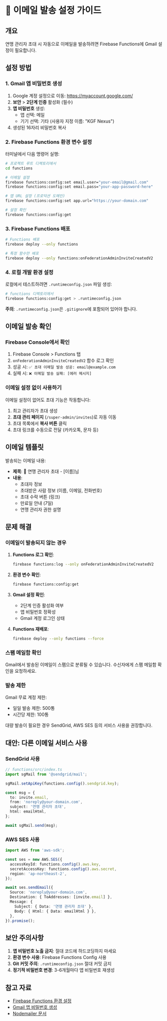 # 📧 이메일 발송 설정 가이드

## 개요

연맹 관리자 초대 시 자동으로 이메일을 발송하려면 Firebase Functions에 Gmail 설정이 필요합니다.

## 설정 방법

### 1. Gmail 앱 비밀번호 생성

1. Google 계정 설정으로 이동: https://myaccount.google.com/
2. **보안** > **2단계 인증** 활성화 (필수)
3. **앱 비밀번호** 생성:
   - 앱 선택: 메일
   - 기기 선택: 기타 (사용자 지정 이름: "KGF Nexus")
4. 생성된 16자리 비밀번호 복사

### 2. Firebase Functions 환경 변수 설정

터미널에서 다음 명령어 실행:

```bash
# 프로젝트 루트 디렉토리에서
cd functions

# 이메일 설정
firebase functions:config:set email.user="your-email@gmail.com"
firebase functions:config:set email.pass="your-app-password-here"

# 앱 URL 설정 (프로덕션 도메인)
firebase functions:config:set app.url="https://your-domain.com"

# 설정 확인
firebase functions:config:get
```

### 3. Firebase Functions 배포

```bash
# Functions 배포
firebase deploy --only functions

# 특정 함수만 배포
firebase deploy --only functions:onFederationAdminInviteCreatedV2
```

### 4. 로컬 개발 환경 설정

로컬에서 테스트하려면 `.runtimeconfig.json` 파일 생성:

```bash
# functions 디렉토리에서
firebase functions:config:get > .runtimeconfig.json
```

**주의**: `.runtimeconfig.json`은 `.gitignore`에 포함되어 있어야 합니다.

## 이메일 발송 확인

### Firebase Console에서 확인

1. Firebase Console > Functions 탭
2. `onFederationAdminInviteCreatedV2` 함수 로그 확인
3. 성공 시: `✅ 초대 이메일 발송 성공: email@example.com`
4. 실패 시: `❌ 이메일 발송 실패: [에러 메시지]`

### 이메일 설정 없이 사용하기

이메일 설정이 없어도 초대 기능은 작동합니다:

1. 최고 관리자가 초대 생성
2. **초대 관리 페이지** (`/super-admin/invites`)로 자동 이동
3. 초대 목록에서 **복사 버튼** 클릭
4. 초대 링크를 수동으로 전달 (카카오톡, 문자 등)

## 이메일 템플릿

발송되는 이메일 내용:

- **제목**: 🎉 연맹 관리자 초대 - [이름]님
- **내용**:
  - 초대자 정보
  - 초대받은 사람 정보 (이름, 이메일, 전화번호)
  - 초대 수락 버튼 (링크)
  - 만료일 안내 (7일)
  - 연맹 관리자 권한 설명

## 문제 해결

### 이메일이 발송되지 않는 경우

1. **Functions 로그 확인**:
   ```bash
   firebase functions:log --only onFederationAdminInviteCreatedV2
   ```

2. **환경 변수 확인**:
   ```bash
   firebase functions:config:get
   ```

3. **Gmail 설정 확인**:
   - 2단계 인증 활성화 여부
   - 앱 비밀번호 정확성
   - Gmail 계정 로그인 상태

4. **Functions 재배포**:
   ```bash
   firebase deploy --only functions --force
   ```

### 스팸 메일함 확인

Gmail에서 발송된 이메일이 스팸으로 분류될 수 있습니다. 수신자에게 스팸 메일함 확인을 요청하세요.

### 발송 제한

Gmail 무료 계정 제한:
- 일일 발송 제한: 500통
- 시간당 제한: 100통

대량 발송이 필요한 경우 SendGrid, AWS SES 등의 서비스 사용을 권장합니다.

## 대안: 다른 이메일 서비스 사용

### SendGrid 사용

```typescript
// functions/src/index.ts
import sgMail from '@sendgrid/mail';

sgMail.setApiKey(functions.config().sendgrid.key);

const msg = {
  to: invite.email,
  from: 'noreply@your-domain.com',
  subject: '연맹 관리자 초대',
  html: emailHtml,
};

await sgMail.send(msg);
```

### AWS SES 사용

```typescript
import AWS from 'aws-sdk';

const ses = new AWS.SES({
  accessKeyId: functions.config().aws.key,
  secretAccessKey: functions.config().aws.secret,
  region: 'ap-northeast-2',
});

await ses.sendEmail({
  Source: 'noreply@your-domain.com',
  Destination: { ToAddresses: [invite.email] },
  Message: {
    Subject: { Data: '연맹 관리자 초대' },
    Body: { Html: { Data: emailHtml } },
  },
}).promise();
```

## 보안 주의사항

1. **앱 비밀번호 노출 금지**: 절대 코드에 하드코딩하지 마세요
2. **환경 변수 사용**: Firebase Functions Config 사용
3. **Git 커밋 주의**: `.runtimeconfig.json` 절대 커밋 금지
4. **정기적 비밀번호 변경**: 3-6개월마다 앱 비밀번호 재생성

## 참고 자료

- [Firebase Functions 환경 설정](https://firebase.google.com/docs/functions/config-env)
- [Gmail 앱 비밀번호 생성](https://support.google.com/accounts/answer/185833)
- [Nodemailer 문서](https://nodemailer.com/)
